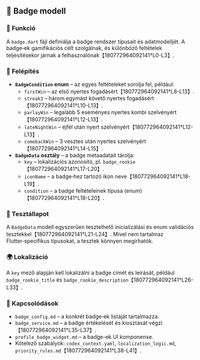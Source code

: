 ## 📘 Badge modell

### 🎯 Funkció

A `badge.dart` fájl definiálja a badge rendszer típusait és adatmodelljét.  A badge‑ek gamifikációs célt szolgálnak, és különböző feltételek teljesítésekor járnak a felhasználónak【180772964092141†L0-L3】.

### 🧠 Felépítés

- **`BadgeCondition` enum** – az egyes feltételeket sorolja fel, például:
  * `firstWin` – az első nyertes fogadásért【180772964092141†L8-L13】.
  * `streak3` – három egymást követő nyertes fogadásért【180772964092141†L10-L13】.
  * `parlayWin` – legalább 5 eseményes nyertes kombi szelvényért【180772964092141†L12-L13】.
  * `lateNightWin` – éjfél után nyert szelvényért【180772964092141†L12-L13】.
  * `comebackWin` – 3 vesztes után nyertes szelvényért【180772964092141†L14-L15】.
- **`BadgeData` osztály** – a badge metaadatait tárolja:
  * `key` – lokalizációs azonosító, pl. `badge_rookie`【180772964092141†L17-L20】.
  * `iconName` – a badge‑hez tartozó ikon neve【180772964092141†L18-L19】.
  * `condition` – a badge feltételeinek típusa (enum)【180772964092141†L18-L20】.

### 🧪 Tesztállapot

A `BadgeData` modell egyszerűen tesztelhető inicializálási és enum validációs tesztekkel【180772964092141†L21-L24】.  Mivel nem tartalmaz Flutter‑specifikus típusokat, a tesztek könnyen megírhatók.

### 🌍 Lokalizáció

A `key` mező alapján kell lokalizálni a badge címét és leírását, például `badge_rookie_title` és `badge_rookie_description`【180772964092141†L26-L33】.

### 📎 Kapcsolódások

- `badge_config.md` – a konkrét badge‑ek listáját tartalmazza.
- `badge_service.md` – a badge értékelését és kiosztását végzi【180772964092141†L35-L37】.
- `profile_badge_widget.md` – a badge-ek UI komponense.
- Kötelező szabályok: `codex_context.yaml`, `localization_logic.md`, `priority_rules.md`【180772964092141†L38-L41】.